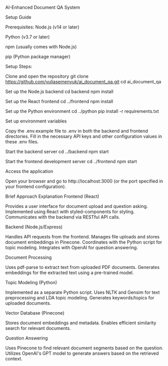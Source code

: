 AI-Enhanced Document QA System

Setup Guide

Prerequisites:
Node.js (v14 or later)

Python (v3.7 or later)

npm (usually comes with Node.js)

pip (Python package manager)


Setup Steps:

Clone and open the repository
git clone https://github.com/yuliasemenyuk/ai_document_qa.git
cd ai_document_qa

Set up the Node.js backend
cd backend
npm install

Set up the React frontend
cd ../frontend
npm install

Set up the Python environment
cd ../python
pip install -r requirements.txt

Set up environment variables

Copy the .env.example file to .env in both the backend and frontend directories.
Fill in the necessary API keys and other configuration values in these .env files.


Start the backend server
cd ../backend
npm start

Start the frontend development server
cd ../frontend
npm start

Access the application

Open your browser and go to http://localhost:3000 (or the port specified in your frontend configuration).



Brief Approach Explanation
Frontend (React)

Provides a user interface for document upload and question asking.
Implemented using React with styled-components for styling.
Communicates with the backend via RESTful API calls.

Backend (Node.js/Express)

Handles API requests from the frontend.
Manages file uploads and stores document embeddings in Pinecone.
Coordinates with the Python script for topic modeling.
Integrates with OpenAI for question answering.

Document Processing

Uses pdf-parse to extract text from uploaded PDF documents.
Generates embeddings for the extracted text using a pre-trained model.

Topic Modeling (Python)

Implemented as a separate Python script.
Uses NLTK and Gensim for text preprocessing and LDA topic modeling.
Generates keywords/topics for uploaded documents.

Vector Database (Pinecone)

Stores document embeddings and metadata.
Enables efficient similarity search for relevant documents.

Question Answering

Uses Pinecone to find relevant document segments based on the question.
Utilizes OpenAI's GPT model to generate answers based on the retrieved context.